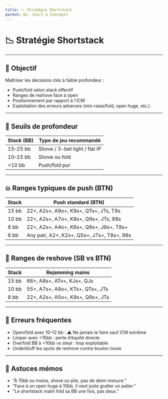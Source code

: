```yaml
---
title: 📉 Stratégie Shortstack
parent: 01. Cours & Concepts
---
```


# 📉 Stratégie Shortstack

---

## 🎯 Objectif

Maîtriser les décisions clés à faible profondeur :
- Push/fold selon stack effectif
- Ranges de reshove face à open
- Positionnement par rapport à l'ICM
- Exploitation des erreurs adverses (min-raise/fold, open huge, etc.)

---

## 📏 Seuils de profondeur

| Stack (BB) | Type de jeu recommandé       |
|------------|------------------------------|
| 15–25 bb   | Shove / 3-bet light / flat IP |
| 10–15 bb   | Shove ou fold                 |
| <10 bb     | Push/fold pur                 |

---

## 💥 Ranges typiques de push (BTN)

| Stack | Push standard (BTN)                                 |
|-------|------------------------------------------------------|
| 15 bb | 22+, A2s+, A9o+, K9s+, QTs+, JTs, T9s               |
| 10 bb | 22+, A2s+, A7o+, K8s+, Q9s+, JTs, 98s               |
| 8 bb  | 22+, A2s+, A4o+, K6s+, Q8s+, J9s+, T8s+             |
| 6 bb  | Any pair, A2+, K2s+, Q5s+, J7s+, T8s+, 98s          |

---

## 🔁 Ranges de reshove (SB vs BTN)

| Stack | Rejamming mains                                       |
|-------|--------------------------------------------------------|
| 15 bb | 66+, A8s+, ATo+, KJs+, QJs                            |
| 10 bb | 55+, A7s+, A9o+, KTs+, QTs+, JTs                      |
| 8 bb  | 22+, A2s+, A5o+, K9s+, Q9s+, JTs                      |

---

## 🚨 Erreurs fréquentes

- Open/fold avec 10–12 bb : ⚠️ Ne jamais le faire sauf ICM extrême
- Limper avec <15bb : perte d’équité directe
- Overfold BB à <10bb vs steal : trop exploitable
- Underbluff les spots de reshove contre bouton loose

---

## 📌 Astuces mémos

- “À 15bb ou moins, shove ou plie, pas de demi-mesure.”
- “Face à un open huge à 10bb, il veut juste gratter un palier.”
- “Le shortstack malin fold sa BB une fois, pas deux.”
